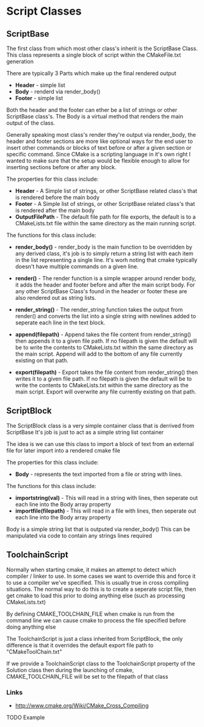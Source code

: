 # Script Classes

## ScriptBase

The first class from which most other class's inherit is the ScriptBase Class.
This class represents a single block of script within the CMakeFile.txt generation

There are typically 3 Parts which make up the final rendered output

 * **Header** - simple list
 * **Body** - renderd via render_body()
 * **Footer** - simple list

Both the header and the footer can ether be a list of strings or other ScriptBase class's.
The Body is a virtual method that renders the main output of the class.

Generally speaking most class's render they're output via render_body, the header and footer sections
are more like optional ways for the end user to insert other commands or blocks of text before or after
a given section or specific command. Since CMake is a scripting language in it's own right I wanted to make
sure that the setup would be flexible enough to allow for inserting sections before or after any block.

The properties for this class include:

 * **Header** - A Simple list of strings, or other ScriptBase related class's that is rendered before the main body
 * **Footer** - A Simple list of strings, or other ScriptBase related class's that is rendered after the main body
 * **OutputFilePath** - The default file path for file exports, the default is to a CMakeLists.txt file within the 
   same directory as the main running script.

The functions for this class include:

 * **render_body()** - render_body is the main function to be overridden by any derived class,
   it's job is to simply return a string list with each item in the list representing a single line.
   It's worh noting that cmake typically doesn't have multiple commands on a given line.

 * **render()** - The render function is a simple wrapper around render body, it adds the header and
   footer before and after the main script body. For any other ScriptBase Class's found in the header
   or footer these are also rendered out as string lists.

 * **render_string()** - The render_string function takes the output from render() and converts the list into
   a single string with newlines added to seperate each line in the text block.

 * **append(filepath)** - Append takes the file content from render_string() then appends it to a given file path.
   If no filepath is given the default will be to write the contents to CMakeLists.txt within the same
   directory as the main script. Append will add to the bottom of any file currently existing on that path.

 * **export(filepath)** - Export takes the file content from render_string() then writes it to a given file path.
   If no filepath is given the default will be to write the contents to CMakeLists.txt within the same
   directory as the main script. Export will overwrite any file currently existing on that path.

## ScriptBlock

The ScriptBlock class is a very simple container class that is derrived from ScriptBase
It's job is just to act as a simple string list container

The idea is we can use this class to import a block of text from an external file for later import into a rendered cmake file

The properties for this class include:

 * **Body** - represents the text imported from a file or string with lines.

The functions for this class include:

 * **importstring(val)** - This will read in a string with lines, then seperate out each line into the Body array property
 * **importfile(filepath)** - This will read in a file with lines, then seperate out each line into the Body array property

Body is a simple string list that is outputed via render_body()
This can be manipulated via code to contain any strings lines required

## ToolchainScript

Normally when starting cmake, it makes an attempt to detect which compiler / linker to use.
In some cases we want to override this and force it to use a compiler we've specified.
This is usually true in cross compiling situations.
The normal way to do this is to create a seperate script file,
then get cmake to load this prior to doing anything else (such as processing CMakeLists.txt)

By defining CMAKE_TOOLCHAIN_FILE when cmake is run from the command line we can cause cmake
to process the file specified before doing anything else

The ToolchainScript is just a class inherited from ScriptBlock, the only difference
is that it overrides the default export file path to "CMakeToolChain.txt"

If we provide a ToolchainScript class to the ToolchainScript property of the Solution class
then during the launching of cmake, CMAKE_TOOLCHAIN_FILE will be set to the filepath of that class

### Links

 * http://www.cmake.org/Wiki/CMake_Cross_Compiling

TODO Example